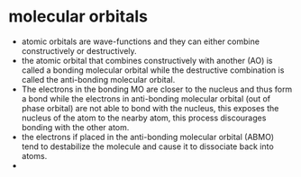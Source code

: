 # molecular orbitals

- atomic orbitals are wave-functions and they can either combine constructively or destructively.
- the atomic orbital that combines constructively with another (AO) is called a bonding molecular orbital while the destructive combination is called the anti-bonding molecular orbital.
- The electrons in the bonding MO are closer to the nucleus and thus form a bond while the electrons in anti-bonding molecular orbital (out of phase orbital) are not able to bond with the nucleus, this exposes the nucleus of the atom to the nearby atom, this process discourages bonding with the other atom.
- the electrons if placed in the anti-bonding molecular orbital (ABMO) tend to destabilize the molecule and cause it to dissociate back into atoms.
- 
